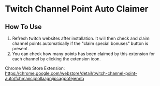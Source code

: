 # Twitch Channel Point Auto Claimer

## How To Use
1. Refresh twitch websites after installation. It will then check and claim channel points automatically if the "claim special bonuses" button is present.
2. You can check how many points has been claimed by this extension for each channel by clicking the extension icon.

Chrome Web Store Extension:
https://chrome.google.com/webstore/detail/twitch-channel-point-auto/fchmanciglollaagnijpcagpofejennb
